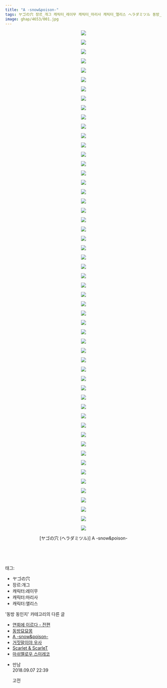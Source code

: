 ```yaml
---
title: "A -snow&poison-"
tags: ヤゴの穴 장르_개그 캐릭터_레이무 캐릭터_마리사 캐릭터_앨리스 ヘラダミツル 동방_동인지
image: ghap/4653/001.jpg
---
```

<div class="article">
<p style="text-align: center; clear: none; float: none;"><img src="{{ site.nasurl }}/ghap/4653/001.jpg"/></p>
<p style="text-align: center; clear: none; float: none;"><img src="{{ site.nasurl }}/ghap/4653/002.jpg"/></p>
<p style="text-align: center; clear: none; float: none;"><img src="{{ site.nasurl }}/ghap/4653/003.jpg"/></p>
<p style="text-align: center; clear: none; float: none;"><img src="{{ site.nasurl }}/ghap/4653/004.jpg"/></p>
<p style="text-align: center; clear: none; float: none;"><img src="{{ site.nasurl }}/ghap/4653/005.jpg"/></p>
<p style="text-align: center; clear: none; float: none;"><img src="{{ site.nasurl }}/ghap/4653/006.jpg"/></p>
<p style="text-align: center; clear: none; float: none;"><img src="{{ site.nasurl }}/ghap/4653/007.jpg"/></p>
<p style="text-align: center; clear: none; float: none;"><img src="{{ site.nasurl }}/ghap/4653/008.jpg"/></p>
<p style="text-align: center; clear: none; float: none;"><img src="{{ site.nasurl }}/ghap/4653/009.jpg"/></p>
<p style="text-align: center; clear: none; float: none;"><img src="{{ site.nasurl }}/ghap/4653/010.jpg"/></p>
<p style="text-align: center; clear: none; float: none;"><img src="{{ site.nasurl }}/ghap/4653/011.jpg"/></p>
<p style="text-align: center; clear: none; float: none;"><img src="{{ site.nasurl }}/ghap/4653/012.jpg"/></p>
<p style="text-align: center; clear: none; float: none;"><img src="{{ site.nasurl }}/ghap/4653/013.jpg"/></p>
<p style="text-align: center; clear: none; float: none;"><img src="{{ site.nasurl }}/ghap/4653/014.jpg"/></p>
<p style="text-align: center; clear: none; float: none;"><img src="{{ site.nasurl }}/ghap/4653/015.jpg"/></p>
<p style="text-align: center; clear: none; float: none;"><img src="{{ site.nasurl }}/ghap/4653/016.jpg"/></p>
<p style="text-align: center; clear: none; float: none;"><img src="{{ site.nasurl }}/ghap/4653/017.jpg"/></p>
<p style="text-align: center; clear: none; float: none;"><img src="{{ site.nasurl }}/ghap/4653/018.jpg"/></p>
<p style="text-align: center; clear: none; float: none;"><img src="{{ site.nasurl }}/ghap/4653/019.jpg"/></p>
<p style="text-align: center; clear: none; float: none;"><img src="{{ site.nasurl }}/ghap/4653/020.jpg"/></p>
<p style="text-align: center; clear: none; float: none;"><img src="{{ site.nasurl }}/ghap/4653/021.jpg"/></p>
<p style="text-align: center; clear: none; float: none;"><img src="{{ site.nasurl }}/ghap/4653/022.jpg"/></p>
<p style="text-align: center; clear: none; float: none;"><img src="{{ site.nasurl }}/ghap/4653/023.jpg"/></p>
<p style="text-align: center; clear: none; float: none;"><img src="{{ site.nasurl }}/ghap/4653/024.jpg"/></p>
<p style="text-align: center; clear: none; float: none;"><img src="{{ site.nasurl }}/ghap/4653/025.jpg"/></p>
<p style="text-align: center; clear: none; float: none;"><img src="{{ site.nasurl }}/ghap/4653/026.jpg"/></p>
<p style="text-align: center; clear: none; float: none;"><img src="{{ site.nasurl }}/ghap/4653/027.jpg"/></p>
<p style="text-align: center; clear: none; float: none;"><img src="{{ site.nasurl }}/ghap/4653/028.jpg"/></p>
<p style="text-align: center; clear: none; float: none;"><img src="{{ site.nasurl }}/ghap/4653/029.jpg"/></p>
<p style="text-align: center; clear: none; float: none;"><img src="{{ site.nasurl }}/ghap/4653/030.jpg"/></p>
<p style="text-align: center; clear: none; float: none;"><img src="{{ site.nasurl }}/ghap/4653/031.jpg"/></p>
<p style="text-align: center; clear: none; float: none;"><img src="{{ site.nasurl }}/ghap/4653/032.jpg"/></p>
<p style="text-align: center; clear: none; float: none;"><img src="{{ site.nasurl }}/ghap/4653/033.jpg"/></p>
<p style="text-align: center; clear: none; float: none;"><img src="{{ site.nasurl }}/ghap/4653/034.jpg"/></p>
<p style="text-align: center; clear: none; float: none;"><img src="{{ site.nasurl }}/ghap/4653/035.jpg"/></p>
<p style="text-align: center; clear: none; float: none;"><img src="{{ site.nasurl }}/ghap/4653/036.jpg"/></p>
<p style="text-align: center; clear: none; float: none;"><img src="{{ site.nasurl }}/ghap/4653/037.jpg"/></p>
<p style="text-align: center; clear: none; float: none;"><img src="{{ site.nasurl }}/ghap/4653/038.jpg"/></p>
<p style="text-align: center; clear: none; float: none;"><img src="{{ site.nasurl }}/ghap/4653/039.jpg"/></p>
<p style="text-align: center; clear: none; float: none;"><img src="{{ site.nasurl }}/ghap/4653/040.jpg"/></p>
<p style="text-align: center; clear: none; float: none;"><img src="{{ site.nasurl }}/ghap/4653/041.jpg"/></p>
<p style="text-align: center; clear: none; float: none;"><img src="{{ site.nasurl }}/ghap/4653/042.jpg"/></p>
<p style="text-align: center; clear: none; float: none;"><img src="{{ site.nasurl }}/ghap/4653/043.jpg"/></p>
<p style="text-align: center; clear: none; float: none;"><img src="{{ site.nasurl }}/ghap/4653/044.jpg"/></p>
<p style="text-align: center; clear: none; float: none;"><img src="{{ site.nasurl }}/ghap/4653/045.jpg"/></p>
<p style="text-align: center; clear: none; float: none;"><img src="{{ site.nasurl }}/ghap/4653/046.jpg"/></p>
<p style="text-align: center; clear: none; float: none;"><img src="{{ site.nasurl }}/ghap/4653/047.jpg"/></p>
<p style="text-align: center; clear: none; float: none;"><img src="{{ site.nasurl }}/ghap/4653/048.jpg"/></p>
<p style="text-align: center; clear: none; float: none;"><img src="{{ site.nasurl }}/ghap/4653/049.jpg"/></p>
<p style="text-align: center; clear: none; float: none;"><img src="{{ site.nasurl }}/ghap/4653/050.jpg"/></p>
<p style="text-align: center; clear: none; float: none;"><img src="{{ site.nasurl }}/ghap/4653/051.jpg"/></p>
<p style="text-align: center; clear: none; float: none;"><img src="{{ site.nasurl }}/ghap/4653/052.jpg"/></p>
<p style="text-align: center; clear: none; float: none;"><img src="{{ site.nasurl }}/ghap/4653/053.jpg"/></p>
<p style="text-align: center; clear: none; float: none;"><img src="{{ site.nasurl }}/ghap/4653/054.jpg"/></p>
<p style="text-align: center; clear: none; float: none;">[ヤゴの穴 (ヘラダミツル)] A -snow&amp;poison-</p>
<p style="text-align: center; clear: none; float: none;"><br/></p>
<p><br/></p>
</div><div class="tagTrail">
<p>태그: </p>
<ul>
<li>ヤゴの穴</li>
<li>장르:개그</li>
<li>캐릭터:레이무</li>
<li>캐릭터:마리사</li>
<li>캐릭터:앨리스</li>
</ul>
</div><div class="another">
<p>'동방 동인지' 카테고리의 다른 글</p>
<ul>
<li><a href="/2018-09-02-ghap_4655">연회에 이르다 - 전편</a></li>
<li><a href="/2018-09-02-ghap_4654">동방묘묘몽</a></li>
<li><a href="/2018-09-02-ghap_4653">A -snow&amp;poison-</a></li>
<li><a href="/2018-09-02-ghap_1175">거짓말이야 우사</a></li>
<li><a href="/2018-09-02-ghap_3685">Scarlet &amp; ScarleT</a></li>
<li><a href="/2018-08-28-ghap_4633">마쉬멜로우 스미레코</a></li>
</ul>
</div><div class="cb_module cb_fluid">
<div class="cb_wrt cb_profile">
<div class="comment">
<ul>
<li class="cb_thumb_off" id="comment15327957">
<div class="cb_comment_area">
<div class="cb_info_area">
<div class="cb_section">
<span class="cb_nick_name">만남</span>
</div>
<div class="cb_section">
<span class="cb_date">2018.09.07 22:39 </span>
</div>
</div>
<div class="cb_dsc_comment">
<p class="cb_dsc">
											고전
										</p>
</div>
</div></li>
</ul>
</div>
</div><!-- commentList close -->
</div>